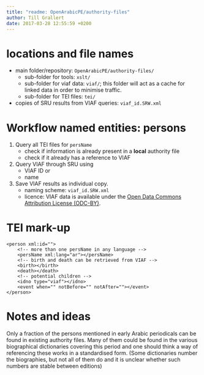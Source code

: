 ```yaml
---
title: "readme: OpenArabicPE/authority-files"
author: Till Grallert
date: 2017-03-28 12:55:59 +0200
---
```


# locations and file names

+ main folder/repository: `OpenArabicPE/authority-files/`
    * sub-folder for tools: `xslt/`
    * sub-folder for viaf data: `viaf/`; this folder will act as a cache for linked data in order to minimise traffic.
    * sub-folder for TEI files: `tei/`
+ copies of SRU results from VIAF queries: `viaf_id.SRW.xml`


# Workflow named entities: persons

1. Query all TEI files for `persName`
    + check if information is already present in a **local** authority file
    + check if it already has a reference to VIAF
2. Query VIAF through SRU using
    + VIAF ID or
    + name
3. Save VIAF results as individual copy.
    + naming scheme: `viaf_id.SRW.xml`
    + licence: VIAF data is available under the [Open Data Commons Attribution License (ODC-BY)](https://opendatacommons.org/licenses/by/).

# TEI mark-up

~~~{.xml}
<person xml:id="">
    <!-- more than one persName in any language -->
    <persName xml:lang="ar"></persName>
    <!-- birth and death can be retrieved from VIAF -->
    <birth></birth>
    <death></death>
    <!-- potential children -->
    <idno type="viaf"></idno>
    <event when="" notBefore="" notAfter=""></event>
</person>
~~~

# Notes and ideas

Only a fraction of the persons mentioned in early Arabic periodicals can be found in existing authority files. Many of them could be found in the various biographical dictionaries covering this period and one should think a way of referencing these works in a standardised form. (Some dictionaries number the biographies, but not all of them do and it is unclear whether such numbers are stable between editions)